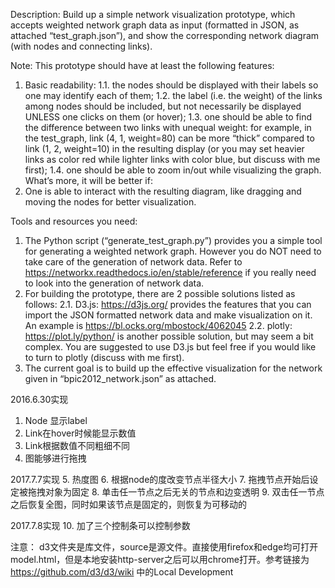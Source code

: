 Description: 
Build up a simple network visualization prototype, which accepts weighted network graph data as input (formatted in JSON, as attached “test_graph.json”), and show the corresponding network diagram (with nodes and connecting links).

Note:
	This prototype should have at least the following features:
1.	Basic readability:
1.1.	the nodes should be displayed with their labels so one may identify each of them;
1.2.	the label (i.e. the weight) of the links among nodes should be included, but not necessarily be displayed UNLESS one clicks on them (or hover);
1.3.	one should be able to find the difference between two links with unequal weight: for example, in the test_graph, link (4, 1, weight=80) can be more “thick” compared to link (1, 2, weight=10) in the resulting display (or you may set heavier links as color red while lighter links with color blue, but discuss with me first);
1.4.	one should be able to zoom in/out while visualizing the graph.
What’s more, it will be better if:
2.	One is able to interact with the resulting diagram, like dragging and moving the nodes for better visualization.

Tools and resources you need:
1.	The Python script (“generate_test_graph.py”) provides you a simple tool for generating a weighted network graph. However you do NOT need to take care of the generation of network data. Refer to https://networkx.readthedocs.io/en/stable/reference if you really need to look into the generation of network data.
2.	For building the prototype, there are 2 possible solutions listed as follows:
2.1.	D3.js: https://d3js.org/ provides the features that you can import the JSON formatted network data and make visualization on it. An example is https://bl.ocks.org/mbostock/4062045 
2.2.	plotly: https://plot.ly/python/ is another possible solution, but may seem a bit complex. You are suggested to use D3.js but feel free if you would like to turn to plotly (discuss with me first).
3.	The current goal is to build up the effective visualization for the network given in “bpic2012_network.json” as attached.

2016.6.30实现
1.	Node 显示label
2.	Link在hover时候能显示数值
3.	Link根据数值不同粗细不同
4.	图能够进行拖拽

2017.7.7实现
5.	热度图
6.	根据node的度改变节点半径大小
7.	拖拽节点开始后设定被拖拽对象为固定
8.	单击任一节点之后无关的节点和边变透明
9.	双击任一节点之后恢复全图，同时如果该节点是固定的，则恢复为可移动的

2017.7.8实现
10.	加了三个控制条可以控制参数

注意： d3文件夹是库文件，source是源文件。直接使用firefox和edge均可打开model.html，但是本地安装http-server之后可以用chrome打开。参考链接为
https://github.com/d3/d3/wiki 中的Local Development

